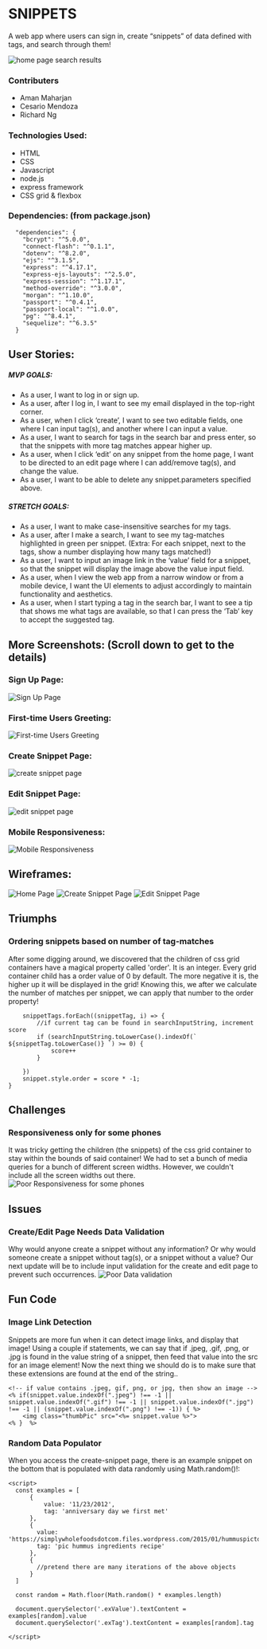 # SNIPPETS
A web app where users can sign in, create “snippets” of data defined with tags, and search through them!

![home page search results](/public/image/hSearchGreen.png)

### Contributers
- Aman Maharjan
- Cesario Mendoza
- Richard Ng


### Technologies Used:
- HTML
- CSS
- Javascript
- node.js
- express framework
- CSS grid & flexbox

### Dependencies: (from package.json)
```
  "dependencies": {
    "bcrypt": "^5.0.0",
    "connect-flash": "^0.1.1",
    "dotenv": "^8.2.0",
    "ejs": "^3.1.5",
    "express": "^4.17.1",
    "express-ejs-layouts": "^2.5.0",
    "express-session": "^1.17.1",
    "method-override": "^3.0.0",
    "morgan": "^1.10.0",
    "passport": "^0.4.1",
    "passport-local": "^1.0.0",
    "pg": "^8.4.1",
    "sequelize": "^6.3.5"
  }
```

## User Stories:
##### MVP GOALS:
- As a user, I want to log in or sign up.
- As a user, after I log in, I want to see my email displayed in the top-right corner.
- As a user, when I click ‘create’, I want to see two editable fields, one where I can input tag(s), and another where I can input a value.
- As a user, I want to search for tags in the search bar and press enter, so that the snippets with more tag matches appear higher up. 
- As a user,  when I click ‘edit’ on any snippet from the home page, I want to be directed to an edit page where I can add/remove tag(s), and change the value.
- As a user, I want to be able to delete any snippet.parameters specified above.
##### STRETCH GOALS:
- As a user, I want to make case-insensitive searches for my tags.
- As a user, after I make a search, I want to see my tag-matches highlighted in green per snippet. (Extra:  For each snippet, next to the tags, show a number displaying how many tags matched!)
- As a user, I want to input an image link in the ‘value’ field for a snippet, so that the snippet will display the image above the value input field.
- As a user, when I view the web app from a narrow window or from a mobile device, I want the UI elements to adjust accordingly to maintain functionality and aesthetics.
- As a user, when I start typing a tag in the search bar, I want to see a tip that shows me what tags are available, so that I can press the ‘Tab’ key to accept the suggested tag.


## More Screenshots: (Scroll down to get to the details)
### Sign Up Page:
![Sign Up Page](/public/image/hSignUp.png)
### First-time Users Greeting:
![First-time Users Greeting](/public/image/hSearchNoSnippets.png)
### Create Snippet Page:
![create snippet page](/public/image/hCreateSnippet.png)
### Edit Snippet Page:
![edit snippet page](/public/image/hEditSnippet.png)
### Mobile Responsiveness:
![Mobile Responsiveness](/public/image/hResponsives.png)


## Wireframes: 
![Home Page](/public/image/wSearch.png)
![Create Snippet Page](/public/image/wCreate.png)
![Edit Snippet Page](/public/image/wEdit.png)



## Triumphs
### Ordering snippets based on number of tag-matches
After some digging around, we discovered that the children of css grid containers 
have a magical property called 'order'.  It is an integer.  Every grid container
child has a order value of 0 by default.  The more negative it is, the higher up
it will be displayed in the grid!  Knowing this, we after we calculate the number of
matches per snippet, we can apply that number to the order property!
```
    snippetTags.forEach((snippetTag, i) => {
        //if current tag can be found in searchInputString, increment score
        if (searchInputString.toLowerCase().indexOf(` ${snippetTag.toLowerCase()} `) >= 0) {
            score++
        }
        
    })
    snippet.style.order = score * -1;
} 
```



## Challenges
### Responsiveness only for some phones
It was tricky getting the children (the snippets) of the css grid container to stay
within the bounds of said container!  We had to set a bunch of media queries for a 
bunch of different screen widths.  However, we couldn't include all the screen widths
out there. 
![Poor Responsiveness for some phones](/public/image/hPoorResponsiveSearchRegular.png)

## Issues
### Create/Edit Page Needs Data Validation
Why would anyone create a snippet without any information?  Or why would someone
create a snippet without tag(s), or a snippet without a value?  Our next update
will be to include input validation for the create and edit page to prevent such 
occurrences.
![Poor Data validation](/public/image/hPoorDataValidation.png)

## Fun Code
### Image Link Detection
Snippets are more fun when it can detect image links, and display that image!
Using a couple if statements, we can say that if .jpeg, .gif, .png, or .jpg is 
found in the value string of a snippet, then feed that value into the src for
an image element!  Now the next thing we should do is to make sure that these 
extensions are found at the end of the string..
```
<!-- if value contains .jpeg, gif, png, or jpg, then show an image -->
<% if(snippet.value.indexOf(".jpeg") !== -1 || snippet.value.indexOf(".gif") !== -1 || snippet.value.indexOf(".jpg") !== -1 || (snippet.value.indexOf(".png") !== -1)) { %>
    <img class="thumbPic" src="<%= snippet.value %>">
<% }  %>
```                        
### Random Data Populator
When you access the create-snippet page, there is an example snippet on the bottom that
is populated with data randomly using Math.random()!:
```
<script>
  const examples = [
      {
          value: '11/23/2012',
          tag: 'anniversary day we first met'
      },
      {
        value: 'https://simplywholefoodsdotcom.files.wordpress.com/2015/01/hummuspictorial2.jpg',
        tag: 'pic hummus ingredients recipe'
      },
      {
        //pretend there are many iterations of the above objects
      }
  ]

  const random = Math.floor(Math.random() * examples.length)

  document.querySelector('.exValue').textContent = examples[random].value
  document.querySelector('.exTag').textContent = examples[random].tag

</script>
```





